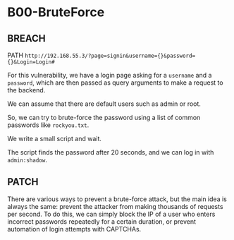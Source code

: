 # B00-BruteForce

## BREACH
PATH `http://192.168.55.3/?page=signin&username={}&password={}&Login=Login#`

For this vulnerability, we have a login page asking for a `username` and a `password`, which are then passed as query arguments to make a request to the backend.

We can assume that there are default users such as admin or root.

So, we can try to brute-force the password using a list of common passwords like `rockyou.txt`.

We write a small script and wait.

The script finds the password after 20 seconds, and we can log in with `admin:shadow`.

## PATCH

There are various ways to prevent a brute-force attack, but the main idea is always the same: prevent the attacker from making thousands of requests per second. To do this, we can simply block the IP of a user who enters incorrect passwords repeatedly for a certain duration, or prevent automation of login attempts with CAPTCHAs.